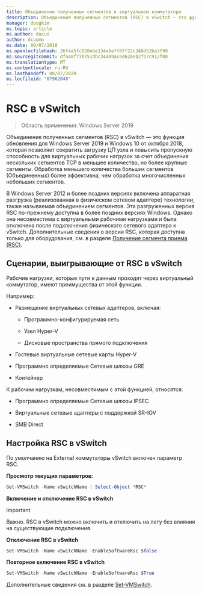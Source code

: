 ```yaml
---
title: Объединение полученных сегментов в виртуальном коммутаторе
description: Объединение полученных сегментов (RSC) в vSwitch — это функция обновления для Windows Server 2019 и Windows 10 от октября 2018, которая позволяет сократить загрузку ЦП узла и повысить пропускную способность для виртуальных рабочих нагрузок за счет объединения нескольких сегментов TCP в меньшее количество, но более крупные сегменты. Обработка меньшего количества больших сегментов (Объединенных) более эффективна, чем обработка многочисленных небольших сегментов.
manager: dougkim
ms.topic: article
ms.author: dacuo
author: dcuomo
ms.date: 09/07/2018
ms.openlocfilehash: 26f4a5fc028ebe134e6eff8ff22c348d52ba3f90
ms.sourcegitcommit: dfa48f77b751dbc34409aced628eb2f17c912f08
ms.translationtype: MT
ms.contentlocale: ru-RU
ms.lasthandoff: 08/07/2020
ms.locfileid: "87962048"
---
```

# <a name="rsc-in-the-vswitch"></a>RSC в vSwitch
>Область применения: Windows Server 2019

Объединение полученных сегментов (RSC) в vSwitch — это функция обновления для Windows Server 2019 и Windows 10 от октября 2018, которая позволяет сократить загрузку ЦП узла и повысить пропускную способность для виртуальных рабочих нагрузок за счет объединения нескольких сегментов TCP в меньшее количество, но более крупные сегменты. Обработка меньшего количества больших сегментов (Объединенных) более эффективна, чем обработка многочисленных небольших сегментов.

В Windows Server 2012 и более поздних версиях включена аппаратная разгрузка (реализованная в физическом сетевом адаптере) технологии, также называемая объединением сегментов. Эта разгруженных версия RSC по-прежнему доступна в более поздних версиях Windows. Однако она несовместима с виртуальными рабочими нагрузками и была отключена после подключения физического сетевого адаптера к vSwitch. Дополнительные сведения о версии RSC, которая доступна только для оборудования, см. в разделе [Получение сегмента приема (RSC)](/previous-versions/windows/it-pro/windows-server-2012-R2-and-2012/hh997024(v=ws.11)).

## <a name="scenarios-that-benefit-from-rsc-in-the-vswitch"></a>Сценарии, выигрывающие от RSC в vSwitch

Рабочие нагрузки, которые пути к данным проходят через виртуальный коммутатор, имеют преимущества от этой функции.

Например:

-   Размещение виртуальных сетевых адаптеров, включая:

    -   Программно-конфигурируемая сеть

    -   Узел Hyper-V

    -   Дисковые пространства прямого подключения

-   Гостевые виртуальные сетевые карты Hyper-V

-   Программно определяемые Сетевые шлюзы GRE

-   Контейнер

К рабочим нагрузкам, несовместимым с этой функцией, относятся:

-   Программно определяемые Сетевые шлюзы IPSEC

-   Виртуальные сетевые адаптеры с поддержкой SR-IOV

-   SMB Direct

## <a name="configure-rsc-in-the-vswitch"></a>Настройка RSC в vSwitch


По умолчанию на External коммутаторы vSwitch включен параметр RSC.

**Просмотр текущих параметров:**

```PowerShell
Get-VMSwitch -Name vSwitchName | Select-Object *RSC*
```

**Включение и отключение RSC в vSwitch**


>[!IMPORTANT]
>Важно. RSC в vSwitch можно включить и отключить на лету без влияния на существующие подключения.


**Отключение RSC в vSwitch**

```PowerShell
Set-VMSwitch -Name vSwitchName -EnableSoftwareRsc $false
```

**Повторное включение RSC в vSwitch**

```PowerShell
Set-VMSwitch -Name vSwitchName -EnableSoftwareRsc $True
```
Дополнительные сведения см. в разделе [Set-VMSwitch](https://docs.microsoft.com/powershell/module/hyper-v/set-vmswitch?view=win10-ps).
